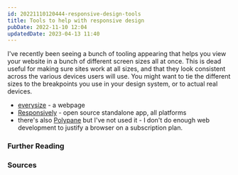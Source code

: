 ```yaml
---
id: 20221110120444-responsive-design-tools
title: Tools to help with responsive design
pubDate: 2022-11-10 12:04
updatedDate: 2023-04-13 11:40
---
```


I've recently been seeing a bunch of tooling appearing that helps you view your website in a bunch of different screen sizes all at once. This is dead useful for making sure sites work at all sizes, and that they look consistent across the various devices users will use. You might want to tie the different sizes to the breakpoints you use in your design system, or to actual real devices.

- [everysize](https://everysize-app.kibalabs.com/) - a webpage
- [Responsively](https://responsively.app/) - open source standalone app, all platforms
- there's also [Polypane](https://polypane.app) but I've not used it - I don't do enough web development to justify a browser on a subscription plan.

### Further Reading

### Sources
